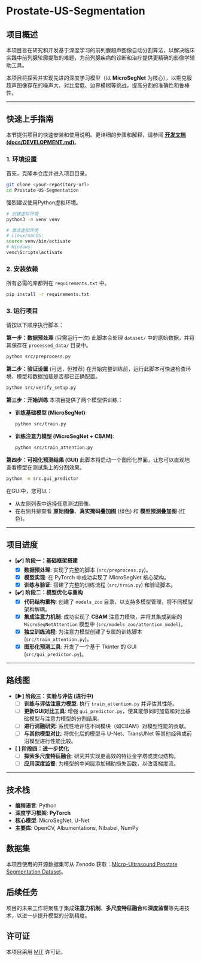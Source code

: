 # Prostate-US-Segmentation

## 项目概述

本项目旨在研究和开发基于深度学习的前列腺超声图像自动分割算法，以解决临床实践中前列腺轮廓提取的难题，为前列腺疾病的诊断和治疗提供更精确的影像学辅助工具。

本项目将探索并实现先进的深度学习模型（以 **MicroSegNet** 为核心），以期克服超声图像存在的噪声大、对比度低、边界模糊等挑战，提高分割的准确性和鲁棒性。

---

## 快速上手指南

本节提供项目的快速安装和使用说明。更详细的步骤和解释，请参阅 [**开发文档 (docs/DEVELOPMENT.md)**](./docs/DEVELOPMENT.md)。

### 1. 环境设置

首先，克隆本仓库并进入项目目录。

```bash
git clone <your-repository-url>
cd Prostate-US-Segmentation
```

强烈建议使用Python虚拟环境。

```bash
# 创建虚拟环境
python3 -m venv venv

# 激活虚拟环境
# Linux/macOS:
source venv/bin/activate
# Windows:
venc\Scripts\activate
```

### 2. 安装依赖

所有必需的库都列在 `requirements.txt` 中。

```bash
pip install -r requirements.txt
```

### 3. 运行项目

请按以下顺序执行脚本：

**第一步：数据预处理** (只需运行一次)
此脚本会处理 `dataset/` 中的原始数据，并将其保存在 `processed_data/` 目录中。

```bash
python src/preprocess.py
```

**第二步：验证设置** (可选，但推荐)
在开始完整训练前，运行此脚本可快速检查环境、模型和数据加载是否都已正确配置。

```bash
python src/verify_setup.py
```

**第三步：开始训练**
本项目提供了两个模型供训练：

- **训练基础模型 (MicroSegNet)**:
  ```bash
  python src/train.py
  ```

- **训练注意力模型 (MicroSegNet + CBAM)**:
  ```bash
  python src/train_attention.py
  ```

**第四步：可视化预测结果 (GUI)**
此脚本将启动一个图形化界面，让您可以直观地查看模型在测试集上的分割效果。

```bash
python -m src.gui_predictor
```
在GUI中，您可以：
- 从左侧列表中选择任意测试图像。
- 在右侧并排查看 **原始图像**、**真实掩码叠加图** (绿色) 和 **模型预测叠加图** (红色)。

---
## 项目进度

- **[✔️] 阶段一：基础框架搭建**
  - [x] **数据预处理**: 实现了完整的脚本 (`src/preprocess.py`)。
  - [x] **模型实现**: 在 PyTorch 中成功实现了 MicroSegNet 核心架构。
  - [x] **训练与验证**: 搭建了完整的训练流程 (`src/train.py`) 和验证脚本。

- **[✔️] 阶段二：模型优化与重构**
  - [x] **代码结构重构**: 创建了 `models_zoo` 目录，以支持多模型管理，将不同模型架构解耦。
  - [x] **集成注意力机制**: 成功实现了 **CBAM** 注意力模块，并将其集成到新的 `MicroSegNetAttention` 模型中 (`src/models_zoo/attention_model`)。
  - [x] **独立训练流程**: 为注意力模型创建了专属的训练脚本 (`src/train_attention.py`)。
  - [x] **图形化预测工具**: 开发了一个基于 Tkinter 的 GUI (`src/gui_predictor.py`)。

---

## 路线图

- **[▶️] 阶段三：实验与评估 (进行中)**
  - [ ] **训练与评估注意力模型**: 执行 `train_attention.py` 并评估其性能。
  - [ ] **更新GUI对比工具**: 增强 `gui_predictor.py`，使其能够同时加载和对比基础模型与注意力模型的分割结果。
  - [ ] **进行消融研究**: 系统性地评估不同模块（如CBAM）对模型性能的贡献。
  - [ ] **与其他模型对比**: 将优化后的模型与 U-Net、TransUNet 等其他经典或前沿模型进行性能比较。

- **[ ] 阶段四：进一步优化**
  - [ ] **探索多尺度特征融合**: 研究并实现更高效的特征金字塔或类似结构。
  - [ ] **应用深度监督**: 为模型的中间层添加辅助损失函数，以改善梯度流。

---

## 技术栈

*   **编程语言**: Python
*   **深度学习框架**: **PyTorch**
*   **核心模型**: MicroSegNet, U-Net
*   **主要库**: OpenCV, Albumentations, Nibabel, NumPy

## 数据集

本项目使用的开源数据集可从 Zenodo 获取：[Micro-Ultrasound Prostate Segmentation Dataset](https://zenodo.org/records/10475293)。

## 后续任务

项目的未来工作将聚焦于集成**注意力机制**、**多尺度特征融合**和**深度监督**等先进技术，以进一步提升模型的分割精度。

## 许可证

本项目采用 [MIT](./LICENSE) 许可证。